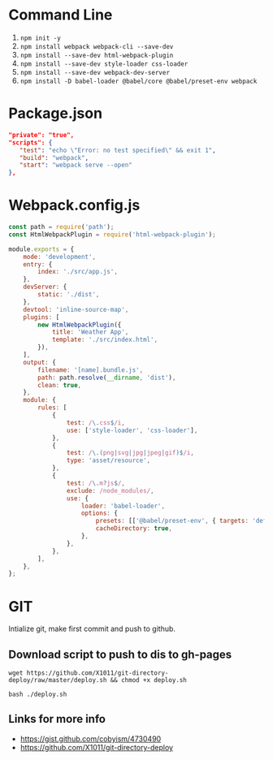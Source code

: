 # Command Line

1. `npm init -y`
2. `npm install webpack webpack-cli --save-dev`
3. `npm install --save-dev html-webpack-plugin`
4. `npm install --save-dev style-loader css-loader`
5. `npm install --save-dev webpack-dev-server`
6. `npm install -D babel-loader @babel/core @babel/preset-env webpack`

# Package.json

```json
"private": "true",
"scripts": {
   "test": "echo \"Error: no test specified\" && exit 1",
   "build": "webpack",
   "start": "webpack serve --open"
},
```

# Webpack.config.js

```js
const path = require('path');
const HtmlWebpackPlugin = require('html-webpack-plugin');

module.exports = {
	mode: 'development',
	entry: {
		index: './src/app.js',
	},
	devServer: {
		static: './dist',
	},
	devtool: 'inline-source-map',
	plugins: [
		new HtmlWebpackPlugin({
			title: 'Weather App',
			template: './src/index.html',
		}),
	],
	output: {
		filename: '[name].bundle.js',
		path: path.resolve(__dirname, 'dist'),
		clean: true,
	},
	module: {
		rules: [
			{
				test: /\.css$/i,
				use: ['style-loader', 'css-loader'],
			},
			{
				test: /\.(png|svg|jpg|jpeg|gif)$/i,
				type: 'asset/resource',
			},
			{
				test: /\.m?js$/,
				exclude: /node_modules/,
				use: {
					loader: 'babel-loader',
					options: {
						presets: [['@babel/preset-env', { targets: 'defaults' }]],
						cacheDirectory: true,
					},
				},
			},
		],
	},
};
```

# GIT

Intialize git, make first commit and push to github.

## Download script to push to dis to gh-pages

`wget https://github.com/X1011/git-directory-deploy/raw/master/deploy.sh && chmod +x deploy.sh`

`bash ./deploy.sh`

## Links for more info

-   https://gist.github.com/cobyism/4730490
-   https://github.com/X1011/git-directory-deploy
